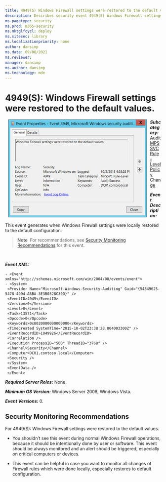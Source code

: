 ```yaml
---
title: 4949(S) Windows Firewall settings were restored to the default values. (Windows 10)
description: Describes security event 4949(S) Windows Firewall settings were restored to the default values.
ms.pagetype: security
ms.prod: m365-security
ms.mktglfcycl: deploy
ms.sitesec: library
ms.localizationpriority: none
author: dansimp
ms.date: 09/08/2021
ms.reviewer: 
manager: dansimp
ms.author: dansimp
ms.technology: mde
---
```


# 4949(S): Windows Firewall settings were restored to the default values.


<img src="images/event-4949.png" alt="Event 4949 illustration" width="449" height="317" hspace="10" align="left" />

***Subcategory:***&nbsp;[Audit MPSSVC Rule-Level Policy Change](audit-mpssvc-rule-level-policy-change.md)

***Event Description:***

This event generates when Windows Firewall settings were locally restored to the default configuration.

> **Note**&nbsp;&nbsp;For recommendations, see [Security Monitoring Recommendations](#security-monitoring-recommendations) for this event.

<br clear="all">

***Event XML:***
```
- <Event xmlns="http://schemas.microsoft.com/win/2004/08/events/event">
- <System>
 <Provider Name="Microsoft-Windows-Security-Auditing" Guid="{54849625-5478-4994-A5BA-3E3B0328C30D}" /> 
 <EventID>4949</EventID> 
 <Version>0</Version> 
 <Level>0</Level> 
 <Task>13571</Task> 
 <Opcode>0</Opcode> 
 <Keywords>0x8020000000000000</Keywords> 
 <TimeCreated SystemTime="2015-10-02T23:38:28.804003300Z" /> 
 <EventRecordID>1049926</EventRecordID> 
 <Correlation /> 
 <Execution ProcessID="500" ThreadID="3768" /> 
 <Channel>Security</Channel> 
 <Computer>DC01.contoso.local</Computer> 
 <Security /> 
 </System>
 <EventData /> 
 </Event>

```

***Required Server Roles:*** None.

***Minimum OS Version:*** Windows Server 2008, Windows Vista.

***Event Versions:*** 0.

## Security Monitoring Recommendations

For 4949(S): Windows Firewall settings were restored to the default values.

-   You shouldn’t see this event during normal Windows Firewall operations, because it should be intentionally done by user or software. This event should be always monitored and an alert should be triggered, especially on critical computers or devices.

-   This event can be helpful in case you want to monitor all changes of Firewall rules which were done locally, especially restores to default configuration.

